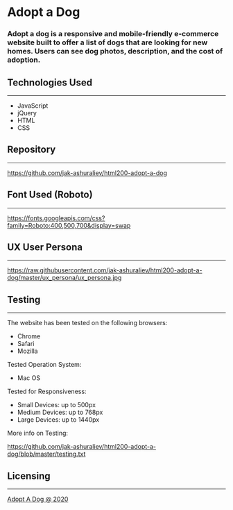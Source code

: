 # Adopt a Dog

### Adopt a dog is a responsive and mobile-friendly e-commerce website built to offer a list of dogs that are looking for new homes. Users can see dog photos, description, and the cost of adoption.

## Technologies Used

---

- JavaScript
- jQuery
- HTML
- CSS

## Repository

---

https://github.com/jak-ashuraliev/html200-adopt-a-dog

## Font Used (Roboto)

---

https://fonts.googleapis.com/css?family=Roboto:400,500,700&display=swap

## UX User Persona

---

https://raw.githubusercontent.com/jak-ashuraliev/html200-adopt-a-dog/master/ux_persona/ux_persona.jpg

## Testing

---

The website has been tested on the following browsers:

- Chrome
- Safari
- Mozilla

Tested Operation System:

- Mac OS

Tested for Responsiveness:

- Small Devices: up to 500px
- Medium Devices: up to 768px
- Large Devices: up to 1440px

More info on Testing:

https://github.com/jak-ashuraliev/html200-adopt-a-dog/blob/master/testing.txt

## Licensing

---

[Adopt A Dog @ 2020](https://jak-ashuraliev.github.io/html200-adopt-a-dog/)
